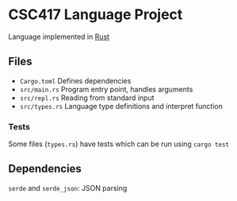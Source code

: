 # CSC417 Language Project
Language implemented in [Rust](https://www.rust-lang.org/)

## Files
- `Cargo.toml` Defines dependencies
- `src/main.rs` Program entry point, handles arguments
- `src/repl.rs` Reading from standard input
- `src/types.rs` Language type definitions and interpret function

### Tests
Some files (`types.rs`) have tests which can be run using `cargo test`

## Dependencies
`serde` and `serde_json`: JSON parsing